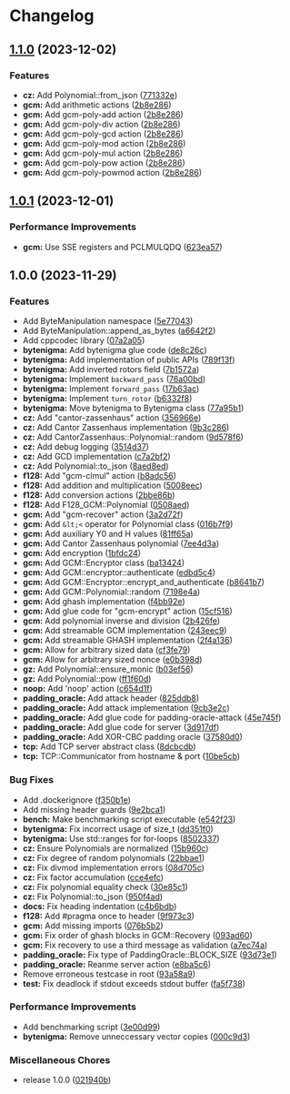 # Changelog

## [1.1.0](https://github.com/frereit/KauMA/compare/v1.0.1...v1.1.0) (2023-12-02)


### Features

* **cz:** Add Polynomial::from_json ([771332e](https://github.com/frereit/KauMA/commit/771332e5ea803aa329bdda792473aa10efd65f50))
* **gcm:** Add arithmetic actions ([2b8e286](https://github.com/frereit/KauMA/commit/2b8e286503eef1788f22e5119a19b0f7fcf80d32))
* **gcm:** Add gcm-poly-add action ([2b8e286](https://github.com/frereit/KauMA/commit/2b8e286503eef1788f22e5119a19b0f7fcf80d32))
* **gcm:** Add gcm-poly-div action ([2b8e286](https://github.com/frereit/KauMA/commit/2b8e286503eef1788f22e5119a19b0f7fcf80d32))
* **gcm:** Add gcm-poly-gcd action ([2b8e286](https://github.com/frereit/KauMA/commit/2b8e286503eef1788f22e5119a19b0f7fcf80d32))
* **gcm:** Add gcm-poly-mod action ([2b8e286](https://github.com/frereit/KauMA/commit/2b8e286503eef1788f22e5119a19b0f7fcf80d32))
* **gcm:** Add gcm-poly-mul action ([2b8e286](https://github.com/frereit/KauMA/commit/2b8e286503eef1788f22e5119a19b0f7fcf80d32))
* **gcm:** Add gcm-poly-pow action ([2b8e286](https://github.com/frereit/KauMA/commit/2b8e286503eef1788f22e5119a19b0f7fcf80d32))
* **gcm:** Add gcm-poly-powmod action ([2b8e286](https://github.com/frereit/KauMA/commit/2b8e286503eef1788f22e5119a19b0f7fcf80d32))

## [1.0.1](https://github.com/frereit/KauMA/compare/v1.0.0...v1.0.1) (2023-12-01)


### Performance Improvements

* **gcm:** Use SSE registers and PCLMULQDQ ([623ea57](https://github.com/frereit/KauMA/commit/623ea57f55bdc35243556ee4c5fefcd1d190604e))

## 1.0.0 (2023-11-29)


### Features

* Add ByteManipulation namespace ([5e77043](https://github.com/frereit/KauMA/commit/5e77043b9bf251cd8fe5adb28ba89b0bf04f6ecf))
* Add ByteManipulation::append_as_bytes ([a6642f2](https://github.com/frereit/KauMA/commit/a6642f2f38652fbe56420c05313e4a772f24de61))
* Add cppcodec library ([07a2a05](https://github.com/frereit/KauMA/commit/07a2a054d91d1abf2a53d2b0dd5ff92d7c12287d))
* **bytenigma:** Add bytenigma glue code ([de8c26c](https://github.com/frereit/KauMA/commit/de8c26c6d4b579b606f7f00abb861f55744ff17d))
* **bytenigma:** Add implementation of public APIs ([789f13f](https://github.com/frereit/KauMA/commit/789f13f10baf1c089fb8d3a243822608a1110dbf))
* **bytenigma:** Add inverted rotors field ([7b1572a](https://github.com/frereit/KauMA/commit/7b1572a5e8bd8b6dc1b99b17648c2250a58c377d))
* **bytenigma:** Implement `backward_pass` ([76a00bd](https://github.com/frereit/KauMA/commit/76a00bd4dd95454ebdef6a487f30281c50a59c27))
* **bytenigma:** Implement `forward_pass` ([17b63ac](https://github.com/frereit/KauMA/commit/17b63acaf8f4b25906b1537fd65cbb7ba62a42a6))
* **bytenigma:** Implement `turn_rotor` ([b6332f8](https://github.com/frereit/KauMA/commit/b6332f8d3375359b5cbf6cdf4d7495f3fd981491))
* **bytenigma:** Move bytenigma to Bytenigma class ([77a95b1](https://github.com/frereit/KauMA/commit/77a95b172483156d2632969453a712320dbba7e9))
* **cz:** Add "cantor-zassenhaus" action ([356966e](https://github.com/frereit/KauMA/commit/356966eb065ccd609eb7fb3ff4fcb4cdd4655d7e))
* **cz:** Add Cantor Zassenhaus implementation ([9b3c286](https://github.com/frereit/KauMA/commit/9b3c286436ca3d168e2cad34760247d022bd955d))
* **cz:** Add CantorZassenhaus::Polynomial::random ([9d578f6](https://github.com/frereit/KauMA/commit/9d578f6e00e6e51506ec44c2dd9ddd40e248f97d))
* **cz:** Add debug logging ([3514d37](https://github.com/frereit/KauMA/commit/3514d377716c87366ca53c46ef5eff87fc0fe009))
* **cz:** Add GCD implementation ([c7a2bf2](https://github.com/frereit/KauMA/commit/c7a2bf25bc86123f2cb4a59a1270f9960bdd03b2))
* **cz:** Add Polynomial::to_json ([8aed8ed](https://github.com/frereit/KauMA/commit/8aed8ed461dfdb1737d2909d865807d2b339ff39))
* **f128:** Add "gcm-clmul" action ([b8adc56](https://github.com/frereit/KauMA/commit/b8adc56540f4cb5b6f0a9ce366d0dbac4b32ece4))
* **f128:** Add addition and multiplication ([5008eec](https://github.com/frereit/KauMA/commit/5008eec8831cf3185b8d29da20abba7e3944423f))
* **f128:** Add conversion actions ([2bbe86b](https://github.com/frereit/KauMA/commit/2bbe86b7de91a677eaf0f2b83bdac5b222928db9))
* **f128:** Add F128_GCM::Polynomial ([0508aed](https://github.com/frereit/KauMA/commit/0508aedb0351e8b57fe5066ab5c74866f694701a))
* **gcm:** Add "gcm-recover" action ([3a2d72f](https://github.com/frereit/KauMA/commit/3a2d72f2245356b0b9bc5f412bc492a6fd30b086))
* **gcm:** Add `&lt;<` operator for Polynomial class ([016b7f9](https://github.com/frereit/KauMA/commit/016b7f9bf4487450ba1d4f562e09a4dfcdedf339))
* **gcm:** Add auxiliary Y0 and H values ([81ff65a](https://github.com/frereit/KauMA/commit/81ff65a2d2a6cab1a6808d47bd607074ff4d1669))
* **gcm:** Add Cantor Zassenhaus polynomial ([7ee4d3a](https://github.com/frereit/KauMA/commit/7ee4d3a3700f51a5e71c91e09a5263d66cd633e4))
* **gcm:** Add encryption ([1bfdc24](https://github.com/frereit/KauMA/commit/1bfdc24213430adc65b251893ba00defdf2570eb))
* **gcm:** Add GCM::Encryptor class ([ba13424](https://github.com/frereit/KauMA/commit/ba13424d50ffd54ca9b532f7ee8496fca5c6df17))
* **gcm:** Add GCM::encryptor::authenticate ([edbd5c4](https://github.com/frereit/KauMA/commit/edbd5c4d58fb5415d5ff8e37ce36205c35986eb6))
* **gcm:** Add GCM::Encryptor::encrypt_and_authenticate ([b8641b7](https://github.com/frereit/KauMA/commit/b8641b789c70e51c1e879ecb98188ce4bd90a1ce))
* **gcm:** Add GCM::Polynomial::random ([7198e4a](https://github.com/frereit/KauMA/commit/7198e4a3c33cfecaceeec833184a0fce37567501))
* **gcm:** Add ghash implementation ([f4bb92e](https://github.com/frereit/KauMA/commit/f4bb92ef8ce74a71e6bcd701113e4c4e3c8ab21b))
* **gcm:** Add glue code for "gcm-encrypt" action ([15cf516](https://github.com/frereit/KauMA/commit/15cf5160560dd3eb49a9a2869400b6c3b9d254f8))
* **gcm:** Add polynomial inverse and division ([2b426fe](https://github.com/frereit/KauMA/commit/2b426fe4ef163ffbe65f0365b99e320fd218e926))
* **gcm:** Add streamable GCM implementation ([243eec9](https://github.com/frereit/KauMA/commit/243eec9fcf33b215458cc33ab4b9749fad25a5ad))
* **gcm:** Add streamable GHASH implementation ([2f4a136](https://github.com/frereit/KauMA/commit/2f4a1367f5d068e4953e456848382031d2ccfbdb))
* **gcm:** Allow for arbitrary sized data ([cf3fe79](https://github.com/frereit/KauMA/commit/cf3fe7998b0cae2f3090a234eef8b21298634f6a))
* **gcm:** Allow for arbitrary sized nonce ([e0b398d](https://github.com/frereit/KauMA/commit/e0b398dc5e3ae00b989a526b033c73e89abc4146))
* **gz:** Add Polynomial::ensure_monic ([b03ef56](https://github.com/frereit/KauMA/commit/b03ef56699cf67f6f78e1fdf1015a9e7b0b8764b))
* **gz:** Add Polynomial::pow ([ff1f60d](https://github.com/frereit/KauMA/commit/ff1f60dd05ed525b8a4ab890b886783ec3fd1d25))
* **noop:** Add 'noop' action ([c654d1f](https://github.com/frereit/KauMA/commit/c654d1fa9a10d6eec1289a083a5176d4836c4279))
* **padding_oracle:** Add attack header ([825ddb8](https://github.com/frereit/KauMA/commit/825ddb823830348aa36d1823d62adba677706384))
* **padding_oracle:** Add attack implementation ([9cb3e2c](https://github.com/frereit/KauMA/commit/9cb3e2cc15eb0bb1b26023d76e99e8c55f31b1f1))
* **padding_oracle:** Add glue code for padding-oracle-attack ([45e745f](https://github.com/frereit/KauMA/commit/45e745ffb4780117808686573b6f59d44405f8b4))
* **padding_oracle:** Add glue code for server ([3d917df](https://github.com/frereit/KauMA/commit/3d917df4878732b4c520966418e92b6f3cb78f8a))
* **padding_oracle:** Add XOR-CBC padding oracle ([37580d0](https://github.com/frereit/KauMA/commit/37580d07a5e31ae43b460834a0598f746e2f099f))
* **tcp:** Add TCP server abstract class ([8dcbcdb](https://github.com/frereit/KauMA/commit/8dcbcdb0dd69bb3cbff9ad9eaeade79b49674dd7))
* **tcp:** TCP::Communicator from hostname & port ([10be5cb](https://github.com/frereit/KauMA/commit/10be5cbf326f766f4d7bcdeb8f60887e68f0a2e3))


### Bug Fixes

* Add .dockerignore ([f350b1e](https://github.com/frereit/KauMA/commit/f350b1e99244df6b8688aae31fd5527007d2d79d))
* Add missing header guards ([9e2bca1](https://github.com/frereit/KauMA/commit/9e2bca1e12219b259e809d39f7456609269416ae))
* **bench:** Make benchmarking script executable ([e542f23](https://github.com/frereit/KauMA/commit/e542f230e079e687e65d1d8be9d625b715401b54))
* **bytenigma:** Fix incorrect usage of size_t ([dd351f0](https://github.com/frereit/KauMA/commit/dd351f029deda0773e4d4e2f749a737259a1510a))
* **bytenigma:** Use std::ranges for for-loops ([8502337](https://github.com/frereit/KauMA/commit/85023375163a8f0a15bba6c265860ae5a611bcc9))
* **cz:** Ensure Polynomials are normalized ([15b960c](https://github.com/frereit/KauMA/commit/15b960cddab96894d66268f69c91e7e168cbd6ad))
* **cz:** Fix degree of random polynomials ([22bbae1](https://github.com/frereit/KauMA/commit/22bbae1d3af80a8b311332042d2b388e177605b5))
* **cz:** Fix divmod implementation errors ([08d705c](https://github.com/frereit/KauMA/commit/08d705ccf179a78f7b8a1ff7ddad63621eb27184))
* **cz:** Fix factor accumulation ([cce4efc](https://github.com/frereit/KauMA/commit/cce4efc7b5d1154272a21001291148ad8b2b39bf))
* **cz:** Fix polynomial equality check ([30e85c1](https://github.com/frereit/KauMA/commit/30e85c10de7196599adda40e378692efdc061b35))
* **cz:** Fix Polynomial::to_json ([950f4ad](https://github.com/frereit/KauMA/commit/950f4ad57c02aa718af7746845fb97d28e876d25))
* **docs:** Fix heading indentation ([c4b6bdb](https://github.com/frereit/KauMA/commit/c4b6bdbe90bc4578ec846c50509c6d46318dc753))
* **f128:** Add #pragma once to header ([9f973c3](https://github.com/frereit/KauMA/commit/9f973c3a7d13f761ac3a37f6fd8f1dad49647322))
* **gcm:** Add missing imports ([076b5b2](https://github.com/frereit/KauMA/commit/076b5b286667201213a0fcfa72202a54f1f71e79))
* **gcm:** Fix order of ghash blocks in GCM::Recovery ([093ad60](https://github.com/frereit/KauMA/commit/093ad601d8a7b5070c6b2e6cc210c06dd7c11295))
* **gcm:** Fix recovery to use a third message as validation ([a7ec74a](https://github.com/frereit/KauMA/commit/a7ec74a62616a52ca1e37b75745a6824029c6052))
* **padding_oracle:** Fix type of PaddingOracle::BLOCK_SIZE ([93d73e1](https://github.com/frereit/KauMA/commit/93d73e1732f4e626f50b9a138999e998d534f2aa))
* **padding_oracle:** Reanme server action ([e8ba5c6](https://github.com/frereit/KauMA/commit/e8ba5c6d069706116df83ddc64af12d60d5ce1d9))
* Remove erroneous testcase in root ([93a58a9](https://github.com/frereit/KauMA/commit/93a58a9cea9d7be7a496be6a621ec1c520debce9))
* **test:** Fix deadlock if stdout exceeds stdout buffer ([fa5f738](https://github.com/frereit/KauMA/commit/fa5f73815c2b70c2208a76a7dfab351bfc00b8af))


### Performance Improvements

* Add benchmarking script ([3e00d99](https://github.com/frereit/KauMA/commit/3e00d99b2f5ddf7e64f84eea28bbbaea42ed22bd))
* **bytenigma:** Remove unneccessary vector copies ([000c9d3](https://github.com/frereit/KauMA/commit/000c9d374fd78f2bce1e25ce55b5776982ad095f))


### Miscellaneous Chores

* release 1.0.0 ([021940b](https://github.com/frereit/KauMA/commit/021940b26abe9ff03af1ecd9bd6fe05caf0c668d))
